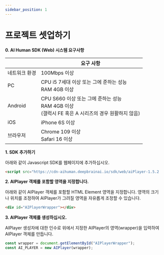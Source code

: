 ```yaml
---
sidebar_position: 1
---
```


# 프로젝트 셋업하기

**0. AI Human SDK (Web) 시스템 요구사항**

|                    | 요구 사항                        |
|--------------------|----------------------------------|
| 네트워크 환경     | 100Mbps 이상                     |
| PC                 | CPU i5 7세대 이상 또는 그에 준하는 성능<br/>RAM 4GB 이상       |
| Android           | CPU S660 이상 또는 그에 준하는 성능<br/>RAM 4GB 이상<br/>(갤럭시 FE 혹은 A 시리즈의 경우 원활하지 않음) |
| iOS                | iPhone 6S 이상                   |
| 브라우저          | Chrome 109 이상<br/>Safari 16 이상 |

**1. SDK 추가하기**

아래와 같이 Javascript SDK를 웹페이지에 추가하십시오.

```html
<script src="https://cdn-aihuman.deepbrainai.io/sdk/web/aiPlayer-1.5.2.min.js"></script>
```

**2. AIPlayer 객체를 포함할 영역을 지정합니다.**

아래와 같이 AIPlayer 객체를 포함할 HTML Element 영역을 지정합니다. 영역의 크기나 위치를 조정하여 AIPlayer가 그려질 영역을 자유롭게 조정할 수 있습니다.

```html
<div id="AIPlayerWrapper"></div>
```

**3. AIPlayer 객체를 생성하십시오.**

AIPlayer 생성자에 대한 인수로 위에서 지정한 AIPlayer의 영역(wrapper)을 입력하여 AIPlayer 객체를 만듭니다.

```javascript
const wrapper = document.getElementById("AIPlayerWrapper");
const AI_PLAYER = new AIPlayer(wrapper);
```
